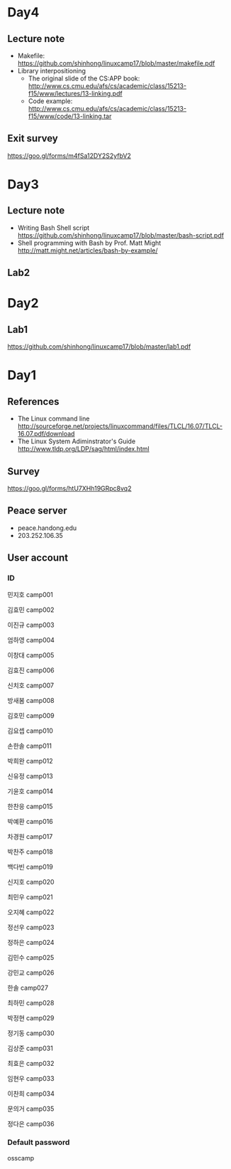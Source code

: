 # Day4 #

## Lecture note ##
* Makefile: https://github.com/shinhong/linuxcamp17/blob/master/makefile.pdf
* Library interpositioning
  - The original slide of the CS:APP book: http://www.cs.cmu.edu/afs/cs/academic/class/15213-f15/www/lectures/13-linking.pdf
  - Code example: http://www.cs.cmu.edu/afs/cs/academic/class/15213-f15/www/code/13-linking.tar


## Exit survey ##
https://goo.gl/forms/m4fSa12DY2S2yfbV2

# Day3 #

## Lecture note ##
* Writing Bash Shell script https://github.com/shinhong/linuxcamp17/blob/master/bash-script.pdf
* Shell programming with Bash by Prof. Matt Might http://matt.might.net/articles/bash-by-example/

## Lab2 ##

# Day2 #

## Lab1 ##
https://github.com/shinhong/linuxcamp17/blob/master/lab1.pdf

# Day1 #
## References ##
* The Linux command line http://sourceforge.net/projects/linuxcommand/files/TLCL/16.07/TLCL-16.07.pdf/download
* The Linux System Adiminstrator's Guide http://www.tldp.org/LDP/sag/html/index.html

## Survey ##
https://goo.gl/forms/htU7XHh19GRpc8vq2

## Peace server ##
* peace.handong.edu
* 203.252.106.35

## User account ##

### ID ####
민지호	camp001

김효민	camp002

이진규	camp003

엄하영	camp004

이창대	camp005

김효진	camp006

신치호	camp007

방새봄	camp008

김호민	camp009

김요셉	camp010

손한솔	camp011

박희완	camp012

신유정	camp013

기윤호	camp014

한찬응	camp015

박예환	camp016

차경원	camp017

박찬주	camp018

백다빈	camp019

신지호	camp020

최민우	camp021

오지혜	camp022

정선우	camp023

정하은	camp024

김민수	camp025

강민교	camp026

한솔  camp027

최하민	camp028

박정현	camp029

정기동	camp030

김상준	camp031

최효은	camp032

임현우	camp033

이찬희	camp034

문의거	camp035

정다은	camp036

### Default password ###
osscamp
